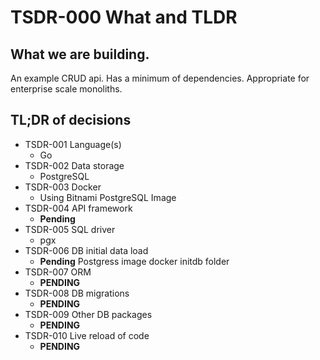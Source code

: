# TSDR-000 What and TLDR

## What we are building.

An example CRUD api. Has a minimum of dependencies. Appropriate for enterprise scale monoliths. 

## TL;DR of decisions

- TSDR-001 Language(s)
  - Go
- TSDR-002 Data storage
  - PostgreSQL
- TSDR-003 Docker
  - Using Bitnami PostgreSQL Image
- TSDR-004 API framework
  - **Pending**
- TSDR-005 SQL driver
  - pgx
- TSDR-006 DB initial data load
  - **Pending** Postgress image docker initdb folder 
- TSDR-007 ORM
  - **PENDING**
- TSDR-008 DB migrations
  - **PENDING**
- TSDR-009 Other DB packages
  - **PENDING**
- TSDR-010 Live reload of code
  - **PENDING**

